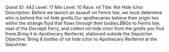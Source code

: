 Quest ID: 443
Level: 17
Min Level: 10
Race: nil
Title: Rot Hide Ichor
Description: Before we launch an assault on Fenris Isle, we must determine who is behind the rot hide gnolls.Our apothecaries believe their origin lies within the strange fluid that flows through their bodies.$B$BGo to Fenris Isle, east of the Decrepit Ferry, and collect rot hide ichor from the gnolls you find there.Bring it to Apothecary Renferrel, stationed outside the Sepulcher.
Objective: Bring 8 bottles of rot hide ichor to Apothecary Renferrel at the Sepulcher.

